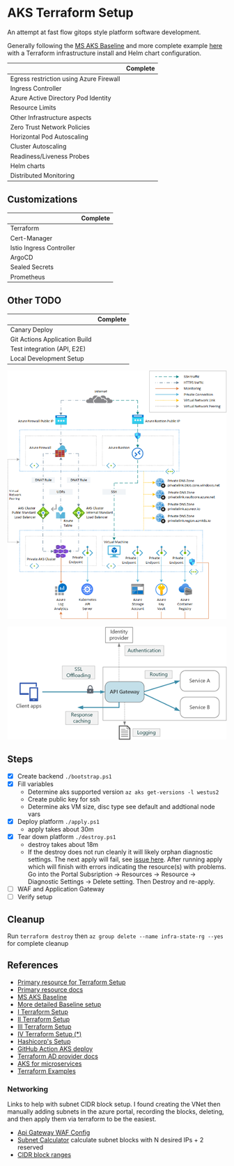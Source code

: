# AKS Terraform Setup

An attempt at fast flow gitops style platform software development.

Generally following the [MS AKS Baseline](https://github.com/mspnp/aks-baseline) and more complete example [here](https://github.com/Azure-Samples/private-aks-cluster-terraform-devops) with a Terraform infrastructure install and Helm chart configuration.

|                                         | Complete
|-----------------------------------------|-------
| Egress restriction using Azure Firewall |
| Ingress Controller                      |
| Azure Active Directory Pod Identity     |
| Resource Limits                         |
| Other Infrastructure aspects            |
| Zero Trust Network Policies             |
| Horizontal Pod Autoscaling              |
| Cluster Autoscaling                     |
| Readiness/Liveness Probes               |
| Helm charts                             |
| Distributed Monitoring                  |

## Customizations

|                          | Complete
|--------------------------|-------
| Terraform                |
| Cert-Manager             |
| Istio Ingress Controller |
| ArgoCD                   |
| Sealed Secrets           |
| Prometheus               |

## Other TODO

|                               | Complete
|-------------------------------|-------
| Canary Deploy                 |
| Git Actions Application Build |
| Test integration (API, E2E)   |
| Local Development Setup       |

![Architecture](./images/normalized-architecture.png)

![API Gateway with WAF](./images/api-gateway.png)

## Steps

- [x] Create backend `./bootstrap.ps1`
- [x] Fill variables
  - Determine aks supported version `az aks get-versions -l westus2`
  - Create public key for ssh
  - Determine aks VM size, disc type see default and addtional node vars
- [x] Deploy platform `./apply.ps1`
  - apply takes about 30m
- [x] Tear down platform `./destroy.ps1`
  - destroy takes about 18m
  - If the destroy does not run cleanly it will likely orphan diagnostic settings. The next apply will fail, see [issue here](https://github.com/hashicorp/terraform-provider-azurerm/issues/6389). After running apply which will finish with errors indicating the resource(s) with problems. Go into the Portal Subsription -> Resources -> Resource -> Diagnostic Settings -> Delete setting. Then Destroy and re-apply.
- [ ] WAF and Application Gateway
- [ ] Verify setup

## Cleanup

Run `terraform destroy` then `az group delete --name infra-state-rg --yes` for complete cleanup

## References

- [Primary resource for Terraform Setup](https://github.com/Azure-Samples/private-aks-cluster-terraform-devops)
- [Primary resource docs](https://docs.microsoft.com/en-us/azure/architecture/example-scenario/aks-firewall/aks-firewall)
- [MS AKS Baseline](https://github.com/mspnp/aks-baseline)
- [More detailed Baseline setup](https://github.com/mspnp/aks-fabrikam-dronedelivery)
- [I Terraform Setup](https://github.com/mofaizal/rampup-project)
- [II Terraform Setup](https://github.com/pliniogsnascimento/aks-gitops-lab)
- [III Terraform Setup](https://github.com/J0hn-B/eshop-aks)
- [IV Terraform Setup (*)](https://github.com/mathieu-benoit/myakscluster)
- [Hashicorp's Setup](https://github.com/hashicorp/learn-terraform-provision-aks-cluster)
- [GitHub Action AKS deploy](https://docs.microsoft.com/en-us/azure/aks/kubernetes-action)
- [Terraform AD provider docs](https://registry.terraform.io/providers/hashicorp/azuread/latest/docs)
- [AKS for microservices](https://docs.microsoft.com/en-us/azure/architecture/reference-architectures/containers/aks-microservices/aks-microservices-advanced)
- [Terraform Examples](https://github.com/hashicorp/terraform-provider-azurerm/tree/main/examples/kubernetes)

### Networking

Links to help with subnet CIDR block setup. I found creating the VNet then manually adding subnets in the azure portal, recording the blocks, deleting, and then apply them via terraform to be the easiest.

- [Api Gateway WAF Config](https://docs.microsoft.com/en-us/azure/application-gateway/configuration-infrastructure)
- [Subnet Calculator](https://subnetcalculator.info/SubnetCalculator) calculate subnet blocks with N desired IPs + 2 reserved
- [CIDR block ranges](https://www.ionos.com/digitalguide/server/know-how/cidr-classless-inter-domain-routing/)

